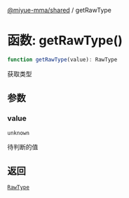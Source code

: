 [@miyue-mma/shared](../index.md) / getRawType

# 函数: getRawType()

```ts
function getRawType(value): RawType
```

获取类型

## 参数

### value

`unknown`

待判断的值

## 返回

[`RawType`](../type-aliases/RawType.md)
